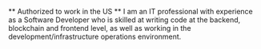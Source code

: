 ** Authorized to work in the US **
I am an IT professional with experience as a Software Developer who is skilled at writing code at the backend, blockchain and frontend level, as well as working in the development/infrastructure operations environment.
